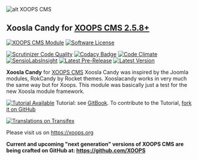 ![alt XOOPS CMS](https://xoops.org/images/logoXoops4GithubRepository.png)
## Xoosla Candy for [XOOPS CMS 2.5.8+](https://xoops.org)
[![XOOPS CMS Module](https://img.shields.io/badge/XOOPS%20CMS-Module-blue.svg)](https://xoops.org)
[![Software License](https://img.shields.io/badge/license-GPL-brightgreen.svg?style=flat)](LICENSE)

[![Scrutinizer Code Quality](https://img.shields.io/scrutinizer/g/mambax7/xooslacandy.svg?style=flat)](https://scrutinizer-ci.com/g/mambax7/xooslacandy/?branch=master)
[![Codacy Badge](https://api.codacy.com/project/badge/grade/2d27c0023ee54f0b9ba2b5d17a68b2a5)](https://www.codacy.com/app/mambax7/xooslacandy)
[![Code Climate](https://img.shields.io/codeclimate/github/mambax7/xooslacandy.svg?style=flat)](https://codeclimate.com/github/mambax7/xooslacandy)
[![SensioLabsInsight](https://insight.sensiolabs.com/projects/9dc918fe-ea63-4675-832c-8f6c74cdf78f/mini.png)](https://insight.sensiolabs.com/projects/9dc918fe-ea63-4675-832c-8f6c74cdf78f)
[![Latest Pre-Release](https://img.shields.io/github/tag/XoopsModules25x/xooslacandy.svg?style=flat)](https://github.com/XoopsModules25x/xooslacandy/tags/)
[![Latest Version](https://img.shields.io/github/release/XoopsModules25x/xooslacandy.svg?style=flat)](https://github.com/XoopsModules25x/xooslacandy/releases/)

**Xoosla Candy** for [XOOPS CMS](https://xoops.org) Xoosla Candy was inspired by the Joomla modules, RokCandy by Rocket themes. Xooslacandy works in very much the same way but for Xoops.
This module was basically just a test for the new Xoosla module framework.

[![Tutorial Available](https://xoops.org/images/tutorial-available-blue.svg)](https://www.gitbook.com/book/xoops/xooslacandy-tutorial/) Tutorial: see [GitBook](https://www.gitbook.com/book/xoops/xooslacandy-tutorial/). 
To contribute to the Tutorial, [fork it on GitHub](https://github.com/XoopsDocs/xooslacandy-tutorial)

[![Translations on Transifex](https://xoops.org/images/translations-transifex-blue.svg)](https://www.transifex.com/xoops) 

Please visit us on https://xoops.org

**Current and upcoming "next generation" versions of XOOPS CMS are being crafted on GitHub at: https://github.com/XOOPS**
